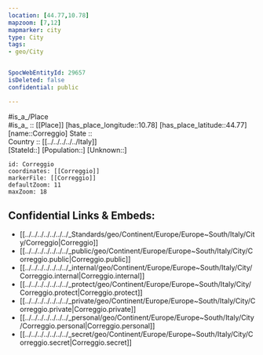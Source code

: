 ```yaml
---
location: [44.77,10.78] 
mapzoom: [7,12] 
mapmarker: city 
type: City
tags:
- geo/City


SpocWebEntityId: 29657
isDeleted: false
confidential: public

---
```

#is_a_/Place  
#is_a_ :: [[Place]] 
[has_place_longitude::10.78] 
[has_place_latitude::44.77] 
[name::Correggio] 
State ::  
Country :: [[../../../../../Italy]]  
[StateId::] 
[Population::] 
[Unknown::] 


```leaflet
id: Correggio
coordinates: [[Correggio]] 
markerFile: [[Correggio]] 
defaultZoom: 11 
maxZoom: 18
```


## Confidential Links & Embeds: 
- [[../../../../../../../_Standards/geo/Continent/Europe/Europe~South/Italy/City/Correggio|Correggio]] 
- [[../../../../../../../_public/geo/Continent/Europe/Europe~South/Italy/City/Correggio.public|Correggio.public]] 
- [[../../../../../../../_internal/geo/Continent/Europe/Europe~South/Italy/City/Correggio.internal|Correggio.internal]] 
- [[../../../../../../../_protect/geo/Continent/Europe/Europe~South/Italy/City/Correggio.protect|Correggio.protect]] 
- [[../../../../../../../_private/geo/Continent/Europe/Europe~South/Italy/City/Correggio.private|Correggio.private]] 
- [[../../../../../../../_personal/geo/Continent/Europe/Europe~South/Italy/City/Correggio.personal|Correggio.personal]] 
- [[../../../../../../../_secret/geo/Continent/Europe/Europe~South/Italy/City/Correggio.secret|Correggio.secret]] 
